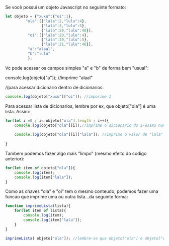 Se você possui um objeto Javascript no seguinte formato:

```javascript
let objeto = {"xuxu":{"oi":1},
	     "ola":[{"lala":2,"lulu":4},
	     	    {"lala":3,"lulu":5},		
	     	    {"lala":20,"lulu":40}],
	      "oi":[{"lala":20,"lulu":4},
	     	    {"lala":30,"lulu":5},		
	     	    {"lala":21,"lulu":40}],
	      "a":"alaal",
	      "b":"lulu"
	      };
```
Vc pode acessar os campos simples "a" e "b" de forma bem "usual":

console.log(objeto["a"]); //imprime "alaal"

//para acessar dicionario dentro de dicionarios:
```javascript
console.log(objeto["xuxu"]["oi"]); //imporime 1
```

Para acessar lista de dicionarios, lembre por ex, que objeto["ola"] é uma lista. Assim:

```javascript
for(let i =0 ; i< objeto["ola"].length ; i++){
	console.log(objeto["ola"][i]);//imprime o dicionario do i-ésimo numero em objeto["ola"] podendo ser, por ex, {"lala":2,"lulu":4} no caso do primeiro 
	
	console.log(objeto["ola"][i]["lala"]); //imprime o valor de "lala" para cada elemento da lista  (quando i=0, 2
	
}
```

Tambem podemos fazer algo mais "limpo" (mesmo efeito do codigo anterior):

```javascript
for(let item of objeto["ola"]){
	console.log(item);
	console.log(item["lala"]);
}
```

Como as chaves "ola" e "oi" tem o mesmo conteudo, podemos fazer uma funcao que imprime uma ou outra lista...da seguinte forma: 

```javascript
function imprimeLista(lista){
	for(let item of lista){
		console.log(item);
		console.log(item["lala"]);
	}
}

imprimeLista( objeto["ola"]); //lembre-se que objeto["ola"] e objeto["oi"] são lista de dicionários

```




	      
	  
